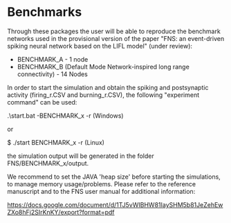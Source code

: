 # Benchmarks

Through these packages the user will be able to reproduce the benchmark networks used in the provisional version of the paper "FNS: an event-driven spiking neural network based on the LIFL model" (under review):

- BENCHMARK_A - 1 node
- BENCHMARK_B (Default Mode Network-inspired long range connectivity) - 14 Nodes

In order to start the simulation and obtain the spiking and postsynaptic activity (firing_r.CSV and burning_r.CSV), the following "experiment command" can be used:

.\start.bat -BENCHMARK_x -r (Windows)

or

$ ./start BENCHMARK_x -r (Linux)


the simulation output will be generated in the folder FNS/BENCHMARK_x/output.
 
We recommend to set the JAVA 'heap size' before starting the simulations, to manage memory usage/problems. Please refer to the reference manuscript and to the FNS user manual for additional information:

https://docs.google.com/document/d/1TJ5vWIBHW81IaySHM5b81JeZehEwZXo8hFj2SIrKnKY/export?format=pdf
